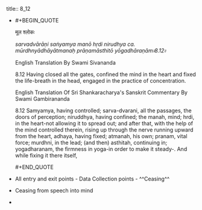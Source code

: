 title:: 8_12

- #+BEGIN_QUOTE
  
  मूल श्लोकः
  
  
  _sarvadvārāṇi saṅyamya manō hṛdi nirudhya ca._
  _mūrdhnyādhāyātmanaḥ prāṇamāsthitō yōgadhāraṇām৷৷8.12৷৷_
  
  English Translation By Swami Sivananda
  
  8.12 Having closed all the gates, confined the mind in the heart and fixed the life-breath in the head, engaged in the practice of concentration.
  
  English Translation Of Sri Shankaracharya's Sanskrit Commentary By Swami Gambirananda
  
  8.12 Samyamya, having controlled; sarva-dvarani, all the passages, the doors of perception; niruddhya, having confined; the manah, mind; hrdi, in the heart-not allowing it to spread out; and after that, with the help of the mind controlled therein, rising up through the nerve running upward from the heart, adhaya, having fixed; atmanah, his own; pranam, vital force; murdhni, in the lead; (and then) asthitah, continuing in; yogadharanam, the firmness in yoga-in order to make it steady-. And while fixing it there itself,
  
  
  #+END_QUOTE
- All entry and exit points - Data Collection points - ^^Ceasing^^
- Ceasing from speech into mind
-